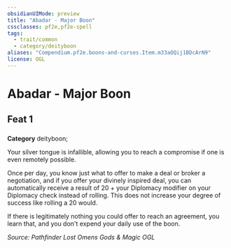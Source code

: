```yaml
---
obsidianUIMode: preview
title: "Abadar - Major Boon"
cssclasses: pf2e,pf2e-spell
tags:
  - trait/common
  - category/deityboon
aliases: "Compendium.pf2e.boons-and-curses.Item.m33aOQij1BDcArN9"
license: OGL
---
```

# Abadar - Major Boon
## Feat 1
### 

**Category** deityboon; 




Your silver tongue is infallible, allowing you to reach a compromise if one is even remotely possible.

Once per day, you know just what to offer to make a deal or broker a negotiation, and if you offer your divinely inspired deal, you can automatically receive a result of 20 + your Diplomacy modifier on your Diplomacy check instead of rolling. This does not increase your degree of success like rolling a 20 would.

If there is legitimately nothing you could offer to reach an agreement, you learn that, and you don't expend your daily use of the boon.

*Source: Pathfinder Lost Omens Gods & Magic*
*OGL*